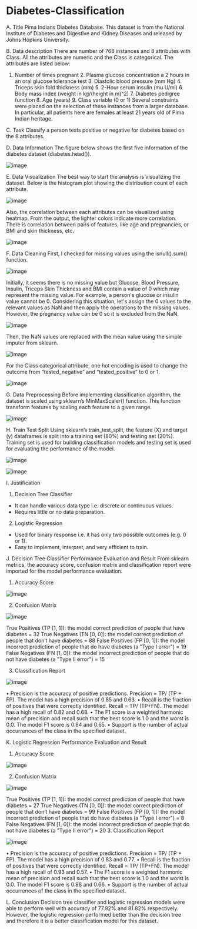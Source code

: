 # Diabetes-Classification

A.	Title
Pima Indians Diabetes Database. This dataset is from the National Institute of Diabetes and Digestive and Kidney Diseases and released by Johns Hopkins University.

B.	Data description
There are number of 768 instances and 8 attributes with Class. All the attributes are numeric and the Class is categorical. The attributes are listed below:
1. Number of times pregnant
   	2. Plasma glucose concentration a 2 hours in an oral glucose tolerance test
   	3. Diastolic blood pressure (mm Hg)
  	4. Triceps skin fold thickness (mm)
  	5. 2-Hour serum insulin (mu U/ml)
 	6. Body mass index (weight in kg/(height in m)^2)
   	7. Diabetes pedigree function
   	8. Age (years)
 	 9. Class variable (0 or 1)
Several constraints were placed on the selection of these instances from a larger database.  In particular, all patients here are females at least 21 years old of Pima Indian heritage.

C.	Task
Classify a person tests positive or negative for diabetes based on the 8 attributes.

D.	Data Information
The figure below shows the first five information of the diabetes dataset (diabetes.head()).

![image](https://user-images.githubusercontent.com/91756330/209987525-db573df0-01e9-4421-873b-dc40dbc24fe9.png)

E.	Data Visualization
The best way to start the analysis is visualizing the dataset. Below is the histogram plot showing the distribution count of each attribute. 

![image](https://user-images.githubusercontent.com/91756330/209987570-9a875b3a-6a90-48b3-aac6-7bcceb8a066b.png)

 Also, the correlation between each attributes can be visualized using heatmap. From the output, the lighter colors indicate more correlation. There is correlation between pairs of features, like age and pregnancies, or BMI and skin thickness, etc.
 
![image](https://user-images.githubusercontent.com/91756330/209987656-249bf3ea-b4fd-49bc-86cd-f3dad3d822bf.png)

F.	Data Cleaning
First, I checked for missing values using the isnull().sum() function.
 
![image](https://user-images.githubusercontent.com/91756330/209987754-89f00642-4bbf-40f7-9818-6118bae740b5.png)

Initially, it seems there is no missing value but Glucose, Blood Pressure, Insulin, Triceps Skin Thickness and BMI contain a value of 0 which may represent the missing value. For example, a person's glucose or insulin value cannot be 0. Considering this situation, let's assign the 0 values to the relevant values as NaN and then apply the operations to the missing values. However, the pregnancy value can be 0 so it is excluded from the NaN.
 
![image](https://user-images.githubusercontent.com/91756330/209987790-e1a06ee9-a827-46d1-8252-468dbbaac4d1.png)

Then, the NaN values are replaced with the mean value using the simple imputer from sklearn.

![image](https://user-images.githubusercontent.com/91756330/209987845-1755b9e7-75c7-446c-bc6c-ab724d88bd89.png)

For the Class categorical attribute, one hot encoding is used to change the outcome from “tested_negative” and “tested_positive” to 0 or 1. 

![image](https://user-images.githubusercontent.com/91756330/209987882-fc56be9a-56b1-46d3-8d60-032351382775.png)

G.	Data Preprocessing
Before implementing classification algorithm, the dataset is scaled using sklearn’s MinMaxScaler() function. This function transform features by scaling each feature to a given range. 

![image](https://user-images.githubusercontent.com/91756330/209987939-7aa37ae7-0c37-42e0-b2f8-90b92091e3a8.png)

H.	Train Test Split
Using sklearn’s train_test_split, the feature (X) and target (y) dataframes is split into a training set (80%) and testing set (20%). Training set is used for building classification models and testing set is used for evaluating the performance of the model.
 
![image](https://user-images.githubusercontent.com/91756330/209987993-15075a41-7d75-4f82-8481-bd345fbbad49.png)

![image](https://user-images.githubusercontent.com/91756330/209988034-75581153-07d9-4219-b977-baa21eaae76e.png)

I.	Justification

1.	Decision Tree Classifier
* It can handle various data type i.e. discrete or continuous values.
* 	Requires little or no data preparation.
2.	Logistic Regression
* Used for binary response i.e. it has only two possible outcomes (e.g. 0 or 1). 
* Easy to implement, interpret, and very efficient to train.

J.	Decision Tree Classifier Performance Evaluation and Result
From sklearn metrics, the accuracy score, confusion matrix and classification report were imported for the model performance evaluation.
1.	Accuracy Score 

![image](https://user-images.githubusercontent.com/91756330/209988139-2ef46622-9bb1-43ab-80d2-bd34c2c332da.png)

2.	Confusion Matrix
 
![image](https://user-images.githubusercontent.com/91756330/209988186-8054fec4-6eca-4ce7-87fc-1fe0b0dba4ca.png)
 
True Positives (TP [1, 1]): the model correct prediction of people that have diabetes = 32
True Negatives (TN [0, 0]): the model correct prediction of people that don’t have diabetes = 88
False Positives (FP [0, 1]): the model incorrect prediction of people that do have diabetes (a "Type I error") = 19
False Negatives (FN [1, 0]): the model incorrect prediction of people that do not have diabetes (a "Type II error") = 15

3.	Classification Report 

![image](https://user-images.githubusercontent.com/91756330/209988247-b0d0966e-0f67-4a6d-b9bd-1d7333229cd7.png)

•	Precision is the accuracy of positive predictions. Precision = TP/ (TP + FP). The model has a high precision of 0.85 and 0.63. 
•	Recall is the fraction of positives that were correctly identified. Recall = TP/ (TP+FN). The model has a high recall of 0.82 and 0.68.
•	The F1 score is a weighted harmonic mean of precision and recall such that the best score is 1.0 and the worst is 0.0. The model F1 score is 0.84 and 0.65.
•	Support is the number of actual occurrences of the class in the specified dataset.

K.	Logistic Regression Performance Evaluation and Result
1.	Accuracy Score
 
![image](https://user-images.githubusercontent.com/91756330/209988292-0d953901-a04b-4d7c-ba98-3217788c0cb3.png)

2.	Confusion Matrix

![image](https://user-images.githubusercontent.com/91756330/209988336-db2ff1ca-b379-4892-aeb5-2bda5c3f77ba.png)

True Positives (TP [1, 1]): the model correct prediction of people that have diabetes = 27
True Negatives (TN [0, 0]): the model correct prediction of people that don’t have diabetes = 99
False Positives (FP [0, 1]): the model incorrect prediction of people that do have diabetes (a "Type I error") = 8
False Negatives (FN [1, 0]): the model incorrect prediction of people that do not have diabetes (a "Type II error") = 20
3.	Classification Report 

![image](https://user-images.githubusercontent.com/91756330/209988380-bfa19826-74f0-4d8b-9ffb-79b170c74ec1.png)

•	Precision is the accuracy of positive predictions. Precision = TP/ (TP + FP). The model has a high precision of 0.83 and 0.77. 
•	Recall is the fraction of positives that were correctly identified. Recall = TP/ (TP+FN). The model has a high recall of 0.93 and 0.57.
•	The F1 score is a weighted harmonic mean of precision and recall such that the best score is 1.0 and the worst is 0.0. The model F1 score is 0.88 and 0.66.
•	Support is the number of actual occurrences of the class in the specified dataset.

L.	Conclusion
Decision tree classifier and logistic regression models were able to perform well with accuracy of 77.92% and 81.82% respectively. However, the logistic regression performed better than the decision tree and therefore it is a better classification model for this dataset.
